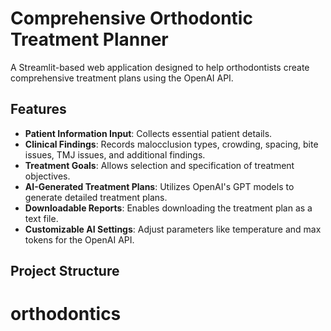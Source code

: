 # Comprehensive Orthodontic Treatment Planner

A Streamlit-based web application designed to help orthodontists create comprehensive treatment plans using the OpenAI API.

## Features

- **Patient Information Input**: Collects essential patient details.
- **Clinical Findings**: Records malocclusion types, crowding, spacing, bite issues, TMJ issues, and additional findings.
- **Treatment Goals**: Allows selection and specification of treatment objectives.
- **AI-Generated Treatment Plans**: Utilizes OpenAI's GPT models to generate detailed treatment plans.
- **Downloadable Reports**: Enables downloading the treatment plan as a text file.
- **Customizable AI Settings**: Adjust parameters like temperature and max tokens for the OpenAI API.

## Project Structure

# orthodontics
